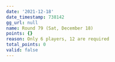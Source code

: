 ```yaml
---
date: '2021-12-18'
date_timestamp: 738142
gg_url: null
name: Round 79 (Sat, December 18)
points: {}
reason: Only 6 players, 12 are required
total_points: 0
valid: false
---
```

